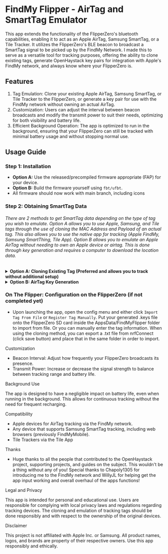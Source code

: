 # FindMy Flipper - AirTag and SmartTag Emulator

This app extends the functionality of the FlipperZero's bluetooth capabilities, enabling it to act as an Apple AirTag, Samsung SmartTag, or a Tile Tracker. It utilizes the FlipperZero's BLE beacon to broadcast a SmartTag signal to be picked up by the FindMy Network. I made this to serve as a versatile tool for tracking purposes, offering the ability to clone existing tags, generate OpenHaystack key pairs for integration with Apple's FindMy network, and always know where your FlipperZero is.

## Features

1. Tag Emulation: Clone your existing Apple AirTag, Samsung SmartTag, or Tile Tracker to the FlipperZero, or generate a key pair for use with the FindMy network without owning an actual AirTag.
2. Customization: Users can adjust the interval between beacon broadcasts and modify the transmit power to suit their needs, optimizing for both visibility and battery life.
3. Efficient Background Operation: The app is optimized to run in the background, ensuring that your FlipperZero can still be tracked with minimal battery usage and without stopping normal use.

## Usage Guide

### Step 1: Installation
- **Option A:** Use the released/precompiled firmware appropriate (FAP) for your device.
- **Option B:** Build the firmware yourself using `fbt/ufbt`.
- All firmware should now work with main branch, including icons
  
### Step 2: Obtaining SmartTag Data
###### There are 2 methods to get SmartTag data depending on the type of tag you wish to emulate. Option A allows you to use Apple, Samsung, and Tile tags through the use of cloning the MAC Address and Payload of an actual tag. This also allows you to use the native app for tracking (Apple FindMy, Samsung SmartThing, Tile App). Option B allows you to emulate an Apple AirTag without needing to own an Apple device or airtag. This is done through key generation and requires a computer to download the location data.

<details>
  <summary><b>Option A: Cloning Existing Tag (Preferred and allows you to track without additional setup)</b></summary>

1A. Scan and import tag via ESP32 with BLE. Use the Airtag scanner ESP32 firmware and Flipper app. 

1. **Pair a Tag:** First, pair an AirTag, Samsung SmartTag or Tile Tracker with your device.
2. **Enter 'Lost' Mode:** Keep the tag away from the device it's registered to for approximately 15 minutes.
3. **Download nrfConnect or use an ESP32** Install nrfConnect from the Google Play Store. (Apple version doesn't reveal the needed Raw data, looking for a workaround)
4. OR **Use an ESP32-WROOM / ESP32-S3** Don't have an android? No problem! You can get all the data you need from an ESP32: https://github.com/MatthewKuKanich/ESP32-AirTag-Scanner (Skip to step 7 if using an ESP32)
5. **Filter and Scan:**
   - Open the app, click on filters, and exclude all except for the brand of your tag (Apple/Samsung).
   - Adjust the RSSI to the lowest setting (-40 dBm).
   - Initiate a scan. Wait for your SmartTag to appear as a "FindMy" device.
6. **Capture Data:** Click **Raw** or **View Raw** to capture your **payload** and note your tag's **MAC Address**. Immediately remove the tag's battery to prevent key/MAC rotation.
   - The AirTag has now been cloned, if you put the battery back into the AirTag it will eventually rotate its keys with the Apple servers. This will invalidate the current keys on the Flipper. To prevent this you must keep the AirTag powered off / battery removed. You can always repeat these steps to return functionality to the Flipper. No need to get rid of the AirTag, you can always return to it if you desire, you just can't use both at the same time.
8. **Enter Data in FlipperZero App:** Input the captured **payload** and **MAC Address** into the FlipperZero app.
</details>

<details>
<summary><b>Option B: AirTag Key Generation</b></summary>
  <br>

Video Tutorial: https://youtu.be/XGwHmwvQoqo?si=CAsKWEqGP5VFi9p9

### Prerequisites

Before you begin, ensure you have the following installed on your system:

- Docker Desktop
- Python
- Git

## Step-by-Step Instructions

### 1. Clone the Repository

Navigate to Matthew KuKanich's GitHub repository, copy the repository URL, and clone it to your desired location using the terminal.
```
git clone https://github.com/MatthewKuKanich/FindMyFlipper.git
```
### 2. Set Up the AirTag Generation Folder

Inside the cloned repository, locate the 'air tag generation' folder which contains all necessary files for creating AirTags.

### 3. Start Docker Desktop

Ensure Docker Desktop is running on your computer, as it is required for the server setup.

### 4. Set Up a Server Using Docker

Run the following Docker command to set up the server. This server emulates an environment that tricks Apple's authentication servers.
```
docker run -d --restart always --name anisette-v3 -p 6969:6969 dadoum/anisette-v3-server:latest
```
### 5. Create a Python Virtual Environment

Navigate to the AirTag generation directory, then create and activate a Python virtual environment. You will run all scripts in this terminal.
```
cd AirTagGeneration
```
```
python3 -m venv venv
```
(or `python -m venv venv`)

Activate the environment:
 - Windows:
```
.\venv\Scripts\activate.bat
```
 - Mac/Linux:
```
source venv/bin/activate
```
### 6. Install the Required Python Packages
```
pip3 install -r requirements.txt
```
### 7. Generate Keys for AirTags

Run the ```generate_keys.py --trusteddevice``` script in the current terminal to generate the keys needed for AirTags, which will be saved in a new folder called 'keys'.
The option ` --regen --trusteddevice` seems mandatory, the SMS default option is currently not available. 


### 8. Transfer the Generated Keys to Flipper Zero

Move the '.Keys' file to your Flipper device by connecting it to your computer and using the Flipper's file management system.
   - For ease of use, drag your `.keys` file onto your FlipperZero's SD card in the apps_data->findmy folder. You can import it directly from the app!
     1. Open the app and navigate to the config menu.
     2. Choose "register tag" and select the tag type.
     3. Either click import `.keys`, `.txt`, or enter Manually.
     4. If entering manually then a MAC and payload dialog will appear next. Enter your **MAC** then **Payload** here.
     5. Click save.

### 9. Request Location Reports

Use the ```request_reports.py``` script to request real-time location data, requiring your Apple ID and password for authentication. This will save your Apple login information to a auth file so you won't need to re-enter your Apple credentials. 

### 10. Generate an Advanced Location Map

Finally, run the ```RequestReport&Map.py``` script to generate an interactive map of all location data in the past 24 hours. This script automates the process by requesting the location report using the hashed adv key in your ```keys``` folder, then decrypting that data from your private key located in the same `.keys` file. After the data is decrypted it will be displayed in the terminal. It then launches a mapping script that maps all the coordinates, connects them to show movement, displays a plethora of location metadata, and saves to an html file named by the date of the report.

You're done!

 - If you want to use OpenHaystack or Macless instead, then you can follow the steps below. I don't recommend these methods due to reliability issues and setup complexity.
To use OpenHayStack for tracking, you must use MacOS lower than version 14 (Mail Plug-in Incompetiablity of MacOS 14+ seemoo-lab/openhaystack#224). If you do own a device, I believe a convertor script can be provided without much of effort. If you do not own a Mac device or the system has been upgraded to 14 and beyond. The alternative solutions includes,

    https://github.com/dchristl/macless-haystack
    
If using this solution, be sure to only use the `generate_keys.py` script from this repo in the AirTagGeneration folder. Not the ones included in that repo as the formatting of the key file changes. (Mine includes data that the FlipperZero needs for proper importing)
</details>

### On The Flipper: Configuration on the FlipperZero (if not completed yet)
- Upon launching the app, open the config menu and either click ```Import Tag From File``` or ```Register Tag Manually```. Put your generated .keys file onto the FlipperZero SD card inside the AppsData/FindMyFlipper folder to import from file. Or you can manually enter the tag information. When using the cloning method, you can export a .txt file from nrfConnect (click save button) amd place that in the same folder in order to import.

Customization

- Beacon Interval: Adjust how frequently your FlipperZero broadcasts its presence.
- Transmit Power: Increase or decrease the signal strength to balance between tracking range and battery life.

Background Use

The app is designed to have a negligible impact on battery life, even when running in the background. This allows for continuous tracking without the need for frequent recharging.

Compatibility

- Apple devices for AirTag tracking via the FindMy network.
- Any device that supports Samsung SmartTag tracking, including web browsers (previously FindMyMobile).
- Tile Trackers via the Tile App

Thanks

- Huge thanks to all the people that contributed to the OpenHaystack project, supporting projects, and guides on the subject. This wouldn't be a thing without any of you! Special thanks to Chapoly1305 for introducing me to the FindMy network and WillyJL for helping get the app input working and overall overhaul of the apps functions!

Legal and Privacy

This app is intended for personal and educational use. Users are responsible for complying with local privacy laws and regulations regarding tracking devices. The cloning and emulation of tracking tags should be done responsibly and with respect to the ownership of the original devices.

Disclaimer

This project is not affiliated with Apple Inc. or Samsung. All product names, logos, and brands are property of their respective owners. Use this app responsibly and ethically.
